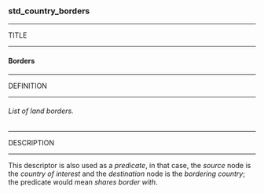 ### std_country_borders



------
TITLE

------

#### Borders



------
DEFINITION

------

###### List of land borders.



------
DESCRIPTION

------

This descriptor is also used as a *predicate*, in that case, the *source* node is the *country of interest* and the *destination* node is the *bordering country*; the predicate would mean *shares border with*.